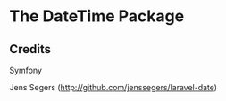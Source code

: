 The DateTime Package
====================



Credits
-------
Symfony

Jens Segers (http://github.com/jenssegers/laravel-date)
